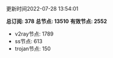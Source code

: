 更新时间2022-07-28 13:54:01

**总订阅: 378**
**总节点: 13510**
**有效节点: 2552**
- v2ray节点: 1789
- ss节点: 613
- trojan节点: 150
